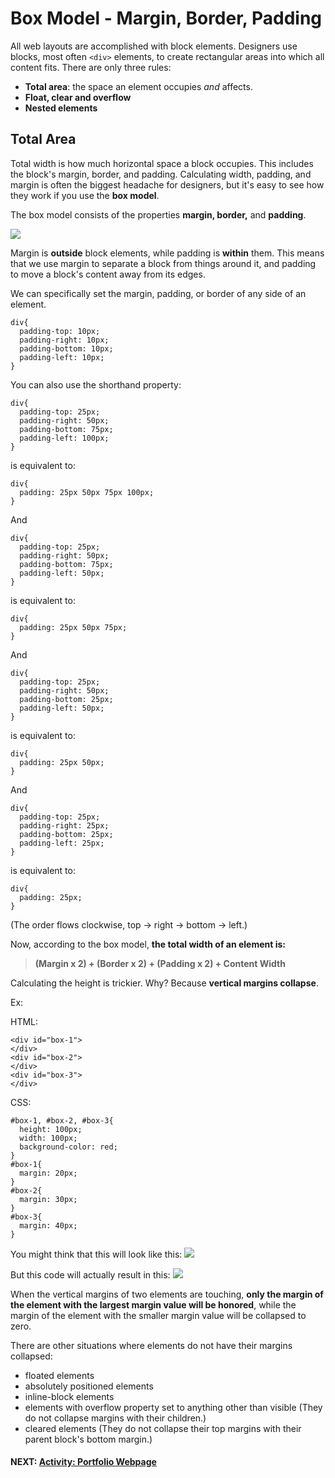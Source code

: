 # Box Model - Margin, Border, Padding

All web layouts are accomplished with block elements. Designers use blocks, most often `<div>` elements, to create rectangular areas into which all content fits. There are only three rules:

* **Total area**: the space an element occupies _and_ affects.
* **Float, clear and overflow**
* **Nested elements**

## **Total Area**

Total width is how much horizontal space a block occupies. This includes the block's margin, border, and padding. Calculating width, padding, and margin is often the biggest headache for designers, but it's easy to see how they work if you use the **box model**.

The box model consists of the properties **margin, border,** and **padding**.

![](http://s3.amazonaws.com/General_V88/boomyeah/company_209/chapter_2135/handouts/chapter2135_1511_box-model-01-03.gif)

Margin is **outside** block elements, while padding is **within** them. This means that we use margin to separate a block from things around it, and padding to move a block's content away from its edges.

We can specifically set the margin, padding, or border of any side of an element.

```
div{
  padding-top: 10px;
  padding-right: 10px;
  padding-bottom: 10px;
  padding-left: 10px;
}
```

You can also use the shorthand property:

```
div{
  padding-top: 25px;
  padding-right: 50px;
  padding-bottom: 75px;
  padding-left: 100px;
}
```

is equivalent to:

```
div{
  padding: 25px 50px 75px 100px;
}
```

And

```
div{
  padding-top: 25px;
  padding-right: 50px;
  padding-bottom: 75px;
  padding-left: 50px;
}
```

is equivalent to:

```
div{
  padding: 25px 50px 75px;
}
```

And

```
div{
  padding-top: 25px;
  padding-right: 50px;
  padding-bottom: 25px;
  padding-left: 50px;
}
```

is equivalent to:

```
div{
  padding: 25px 50px;
}
```

And

```
div{
  padding-top: 25px;
  padding-right: 25px;
  padding-bottom: 25px;
  padding-left: 25px;
}
```

is equivalent to:

```
div{
  padding: 25px;
}
```

(The order flows clockwise, top -> right -> bottom -> left.)

Now, according to the box model, **the total width of an element is:**

> **(Margin x 2) + (Border x 2) + (Padding x 2) + Content Width**

Calculating the height is trickier. Why? Because **vertical margins collapse**.

Ex:

HTML:
```
<div id="box-1">
</div>
<div id="box-2">
</div>
<div id="box-3">
</div>
```
CSS:

```
#box-1, #box-2, #box-3{
  height: 100px;
  width: 100px;
  background-color: red;
}
#box-1{
  margin: 20px;
}
#box-2{
  margin: 30px;
}
#box-3{
  margin: 40px;
}
```

You might think that this will look like this:
![](http://s3.amazonaws.com/General_V88/boomyeah/company_209/chapter_2135/handouts/chapter2135_1513_vertical-uncollapsed-03.gif)

But this code will actually result in this:
![](http://s3.amazonaws.com/General_V88/boomyeah/company_209/chapter_2135/handouts/chapter2135_1512_vertical-collapsed-03.gif)

When the vertical margins of two elements are touching, **only the margin of the element with the largest margin value will be honored**, while the margin of the element with the smaller margin value will be collapsed to zero.

There are other situations where elements do not have their margins collapsed:

* floated elements
* absolutely positioned elements
* inline-block elements
* elements with overflow property set to anything other than visible (They do not collapse margins with their children.)
* cleared elements (They do not collapse their top margins with their parent block's bottom margin.)

#### NEXT: [Activity: Portfolio Webpage](./portfolio_activity.md)
